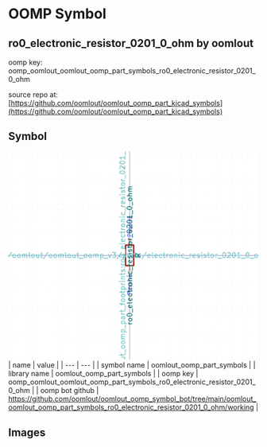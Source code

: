 # OOMP Symbol  
## ro0_electronic_resistor_0201_0_ohm  by oomlout  
  
oomp key: oomp_oomlout_oomlout_oomp_part_symbols_ro0_electronic_resistor_0201_0_ohm  
  
source repo at: [https://github.com/oomlout/oomlout_oomp_part_kicad_symbols](https://github.com/oomlout/oomlout_oomp_part_kicad_symbols)  
## Symbol  
  
[![working.png](working_600.png)](working.png)  
| name | value | 
| --- | --- | 
| symbol name | oomlout_oomp_part_symbols | 
| library name | oomlout_oomp_part_symbols | 
| oomp key | oomp_oomlout_oomlout_oomp_part_symbols_ro0_electronic_resistor_0201_0_ohm | 
| oomp bot github | https://github.com/oomlout/oomlout_oomp_symbol_bot/tree/main/oomlout_oomlout_oomp_part_symbols_ro0_electronic_resistor_0201_0_ohm/working | 
## Images  
